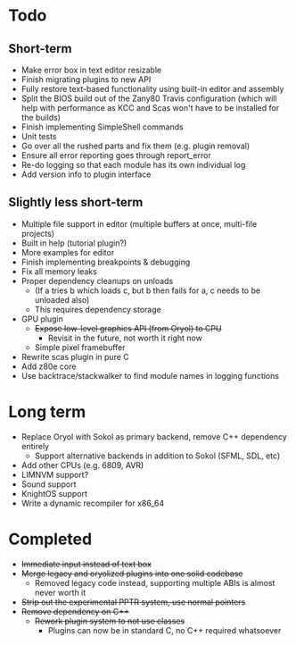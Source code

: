 # Todo

## Short-term

* Make error box in text editor resizable
* Finish migrating plugins to new API
* Fully restore text-based functionality using built-in editor and assembly
* Split the BIOS build out of the Zany80 Travis configuration (which will help
with performance as KCC and Scas won't have to be installed for the builds)
* Finish implementing SimpleShell commands
* Unit tests
* Go over all the rushed parts and fix them (e.g. plugin removal)
* Ensure all error reporting goes through report_error
* Re-do logging so that each module has its own individual log
* Add version info to plugin interface

## Slightly less short-term

* Multiple file support in editor (multiple buffers at once, multi-file projects)
* Built in help (tutorial plugin?)
* More examples for editor
* Finish implementing breakpoints & debugging
* Fix all memory leaks
* Proper dependency cleanups on unloads
	* (If a tries b which loads c, but b then fails for a, c needs to be unloaded also)
	* This requires dependency storage
* GPU plugin
	* ~~Expose low-level graphics API (from Oryol) to CPU~~
		* Revisit in the future, not worth it right now
	* Simple pixel framebuffer
* Rewrite scas plugin in pure C
* Add z80e core
* Use backtrace/stackwalker to find module names in logging functions

# Long term

* Replace Oryol with Sokol as primary backend, remove C++ dependency entirely
	* Support alternative backends in addition to Sokol (SFML, SDL, etc)
* Add other CPUs (e.g. 6809, AVR)
* LIMNVM support?
* Sound support
* KnightOS support
* Write a dynamic recompiler for x86_64

# Completed

* ~~Immediate input instead of text box~~
* ~~Merge legacy and oryolized plugins into one solid codebase~~
	* Removed legacy code instead, supporting multiple ABIs is almost never worth it
* ~~Strip out the experimental PPTR system, use normal pointers~~
* ~~Remove dependency on C++~~
	* ~~Rework plugin system to not use classes~~
		* Plugins can now be in standard C, no C++ required whatsoever
